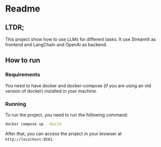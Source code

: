 # Readme

## LTDR;

This project show how to use LLMs for different tasks. It use Streamlit as frontend and LangChain and OpenAi as backend. 

## How to run

### Requirements

You need to have docker and docker-compose (if you are using an old version of docker) installed in your machine.

### Running

To run the project, you need to run the following command:

```bash
docker compose up --build
```

After that, you can access the project in your browser at `http://localhost:8501`.